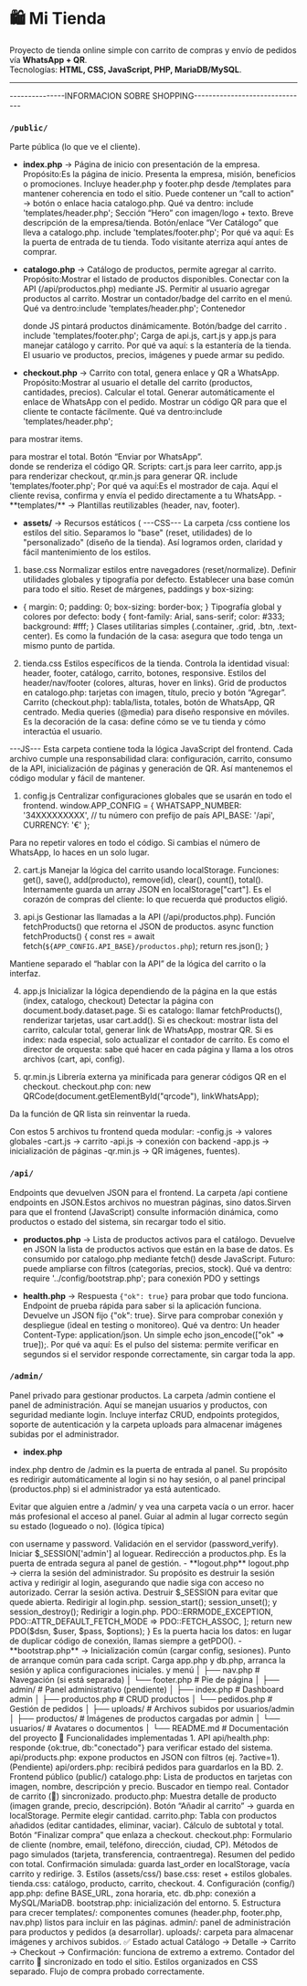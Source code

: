 # 🛍️ Mi Tienda

Proyecto de tienda online simple con carrito de compras y envío de pedidos vía **WhatsApp + QR**.  
Tecnologías: **HTML, CSS, JavaScript, PHP, MariaDB/MySQL**.

---

---------------INFORMACION SOBRE SHOPPING-------------------------------

### `/public/`
Parte pública (lo que ve el cliente).
- **index.php** → Página de inicio con presentación de la empresa.
Propósito:Es la página de inicio. Presenta la empresa, misión, beneficios o promociones.
Incluye header.php y footer.php desde /templates para mantener coherencia en todo el sitio.
Puede contener un “call to action” → botón o enlace hacia catalogo.php.
Qué va dentro:
include 'templates/header.php';
Sección “Hero” con imagen/logo + texto.
Breve descripción de la empresa/tienda.
Botón/enlace “Ver Catálogo” que lleva a catalogo.php.
include 'templates/footer.php';
Por qué va aquí:
Es la puerta de entrada de tu tienda. Todo visitante aterriza aquí antes de comprar.

- **catalogo.php** → Catálogo de productos, permite agregar al carrito.
Propósito:Mostrar el listado de productos disponibles.
Conectar con la API (/api/productos.php) mediante JS.
Permitir al usuario agregar productos al carrito.
Mostrar un contador/badge del carrito en el menú.
Qué va dentro:include 'templates/header.php';
Contenedor <div id="catalog-grid"></div> donde JS pintará productos dinámicamente.
Botón/badge del carrito <span id="cart-count"></span>.
include 'templates/footer.php';
Carga de api.js, cart.js y app.js para manejar catálogo y carrito.
Por qué va aquí:
s la estantería de la tienda. El usuario ve productos, precios, imágenes y puede armar su pedido.

- **checkout.php** → Carrito con total, genera enlace y QR a WhatsApp.
Propósito:Mostrar al usuario el detalle del carrito (productos, cantidades, precios).
Calcular el total.
Generar automáticamente el enlace de WhatsApp con el pedido.
Mostrar un código QR para que el cliente te contacte fácilmente.
Qué va dentro:include 'templates/header.php';
<div id="cart-list"></div> para mostrar items.
<p id="cart-total"></p> para mostrar el total.
Botón “Enviar por WhatsApp”.
<div id="qrcode"></div> donde se renderiza el código QR.
Scripts: cart.js para leer carrito, app.js para renderizar checkout, qr.min.js para generar QR.
include 'templates/footer.php';
Por qué va aquí:Es el mostrador de caja. Aquí el cliente revisa, confirma y envía el pedido directamente a tu WhatsApp.
- **templates/** → Plantillas reutilizables (header, nav, footer).

- **assets/** → Recursos estáticos (
---CSS---
La carpeta /css contiene los estilos del sitio.
Separamos lo "base" (reset, utilidades) de lo "personalizado" (diseño de la tienda).
Así logramos orden, claridad y fácil mantenimiento de los estilos.

1. base.css
Normalizar estilos entre navegadores (reset/normalize).
Definir utilidades globales y tipografía por defecto.
Establecer una base común para todo el sitio.
Reset de márgenes, paddings y box-sizing:
* {
  margin: 0;
  padding: 0;
  box-sizing: border-box;
}
Tipografía global y colores por defecto:
body {
  font-family: Arial, sans-serif;
  color: #333;
  background: #fff;
}
Clases utilitarias simples (.container, .grid, .btn, .text-center).
Es como la fundación de la casa: asegura que todo tenga un mismo punto de partida.

2. tienda.css
Estilos específicos de la tienda.
Controla la identidad visual: header, footer, catálogo, carrito, botones, responsive.
Estilos del header/nav/footer (colores, alturas, hover en links).
Grid de productos en catalogo.php: tarjetas con imagen, título, precio y botón “Agregar”.
Carrito (checkout.php): tabla/lista, totales, botón de WhatsApp, QR centrado.
Media queries (@media) para diseño responsive en móviles.
Es la decoración de la casa: define cómo se ve tu tienda y cómo interactúa el usuario.

---JS---
Esta carpeta contiene toda la lógica JavaScript del frontend.
Cada archivo cumple una responsabilidad clara: configuración, carrito,
consumo de la API, inicialización de páginas y generación de QR.
Así mantenemos el código modular y fácil de mantener.

1. config.js
Centralizar configuraciones globales que se usarán en todo el frontend.
window.APP_CONFIG = {
  WHATSAPP_NUMBER: '34XXXXXXXXX', // tu número con prefijo de país
  API_BASE: '/api',
  CURRENCY: '€'
};

Para no repetir valores en todo el código. Si cambias el número de WhatsApp, lo haces en un solo lugar.

2. cart.js
Manejar la lógica del carrito usando localStorage.
Funciones: get(), save(), add(producto), remove(id), clear(), count(), total().
Internamente guarda un array JSON en localStorage["cart"].
Es el corazón de compras del cliente: lo que recuerda qué productos eligió.

3. api.js
Gestionar las llamadas a la API (/api/productos.php).
Función fetchProducts() que retorna el JSON de productos.
async function fetchProducts() {
  const res = await fetch(`${APP_CONFIG.API_BASE}/productos.php`);
  return res.json();
}

Mantiene separado el “hablar con la API” de la lógica del carrito o la interfaz.

4. app.js
Inicializar la lógica dependiendo de la página en la que estás (index, catalogo, checkout)
Detectar la página con document.body.dataset.page.
Si es catalogo: llamar fetchProducts(), renderizar tarjetas, usar cart.add().
Si es checkout: mostrar lista del carrito, calcular total, generar link de WhatsApp, mostrar QR.
Si es index: nada especial, solo actualizar el contador de carrito.
Es como el director de orquesta: sabe qué hacer en cada página y llama a los otros archivos (cart, api, config).

5. qr.min.js
Librería externa ya minificada para generar códigos QR en el checkout.
checkout.php con:
new QRCode(document.getElementById("qrcode"), linkWhatsApp);

Da la función de QR lista sin reinventar la rueda.

Con estos 5 archivos tu frontend queda modular:
-config.js → valores globales
-cart.js → carrito
-api.js → conexión con backend
-app.js → inicialización de páginas
-qr.min.js → QR
 imágenes, fuentes).

### `/api/`
Endpoints que devuelven JSON para el frontend.
La carpeta /api contiene endpoints en JSON.Estos archivos no muestran páginas, sino datos.Sirven para que el frontend (JavaScript) consulte información dinámica,
como productos o estado del sistema, sin recargar todo el sitio.


- **productos.php** → Lista de productos activos para el catálogo.
Devuelve en JSON la lista de productos activos que están en la base de datos.
Es consumido por catalogo.php mediante fetch() desde JavaScript.
Futuro: puede ampliarse con filtros (categorías, precios, stock).
Qué va dentro:
require '../config/bootstrap.php'; para conexión PDO y settings

- **health.php** → Respuesta `{"ok": true}` para probar que todo funciona.
Endpoint de prueba rápida para saber si la aplicación funciona.
Devuelve un JSON fijo {"ok": true}.
Sirve para comprobar conexión y despliegue (ideal en testing o monitoreo).
Qué va dentro:
Un header Content-Type: application/json.
Un simple echo json_encode(["ok" => true]);.
Por qué va aquí:
Es el pulso del sistema: permite verificar en segundos si el servidor responde correctamente, sin cargar toda la app.


### `/admin/`
Panel privado para gestionar productos.
La carpeta /admin contiene el panel de administración.
Aquí se manejan usuarios y productos, con seguridad mediante login.
Incluye interfaz CRUD, endpoints protegidos, soporte de autenticación
y la carpeta uploads para almacenar imágenes subidas por el administrador.

- **index.php**

index.php dentro de /admin es la puerta de entrada al panel.
Su propósito es redirigir automáticamente al login si no hay sesión,
o al panel principal (productos.php) si el administrador ya está autenticado.

Evitar que alguien entre a /admin/ y vea una carpeta vacía o un error.
hacer más profesional el acceso al panel.
Guiar al admin al lugar correcto según su estado (logueado o no).
(lógica típica)
<?php
require_once __DIR__ . '/../config/bootstrap.php';
// Si hay sesión de admin → enviar a productos
if (isset($_SESSION['admin'])) {
    header("Location: productos.php");
    exit;
}
// Si no hay sesión → enviar al login
header("Location: login.php");
exit;
Es el portero de la entrada al área admin.
Así, si un admin escribe solo tudominio.com/admin/, no se queda en blanco ni se expone nada, sino que es dirigido automáticamente al flujo correcto.


- **login.php** → Acceso del administrador
Página de acceso al panel admin.
Valida usuario y contraseña (hash en la BD).
Inicia sesión y redirige a productos.php si el login es correcto.
Formulario <form> con username y password.
Validación en el servidor (password_verify).
Iniciar $_SESSION['admin'] al loguear.
Redirección a productos.php.
Es la puerta de entrada segura al panel de gestión.

- **logout.php** 
logout.php → cierra la sesión del administrador.
Su propósito es destruir la sesión activa y redirigir
al login, asegurando que nadie siga con acceso no autorizado.

Cerrar la sesión activa.
Destruir $_SESSION para evitar que quede abierta.
Redirigir al login.php.
session_start();
session_unset(); y session_destroy();

Redirigir a login.php.
<?php
session_start();
session_unset();
session_destroy();
header("Location: login.php");
exit;

Es la puerta de salida segura: asegura que un admin cierre sesión y nadie más use el mismo navegador para entrar al panel.

- **productos.php** → CRUD de productos (crear, editar, eliminar).
Interfaz gráfica para que el administrador cree, edite o elimine productos.
Lista productos en una tabla con botones editar/eliminar.
Incluye un formulario para crear nuevos productos.
include '../config/bootstrap.php'; y verificación de sesión (auth.php).
Formulario: nombre, precio, descripción, imagen.
Tabla con productos cargados desde la BD.
Botones para editar o eliminar que se comunican con api_productos.php.
Es el panel de control donde mantienes el catálogo actualizado sin tocar la BD a mano.

- **api_productos.php** → Endpoint protegido para CRUD.
Endpoint protegido (solo admin) para ejecutar operaciones CRUD sobre productos.
Recibe POST (crear), PUT (editar), DELETE (eliminar).
Responde siempre en JSON (éxito o error).
Verificación de sesión (auth.php).
Validaciones de entrada (nombre, precio, imagen).
Consultas PDO preparadas (insert, update, delete).
Respuestas en JSON ({"status":"ok"} o {"error":"..."}).
Es la capa de comunicación: separa la lógica del frontend admin y la base de datos.

- **inc/** → Archivos de soporte (auth, CSRF).
Carpeta con scripts auxiliares que refuerzan seguridad y sesiones.
auth.php
Verifica si existe $_SESSION['admin'].
Redirige al login si no hay sesión.
Evita acceso no autorizado a CRUD.
csrf.php (opcional)
Genera y valida tokens CSRF en formularios.
Protege contra ataques de envío de formularios externos.
Son los guardianes de la puerta: aseguran que nadie externo manipule tu sistema.

### `/config/`
La carpeta /config centraliza la configuración del sistema.
Aquí se definen constantes globales, la conexión a la base de datos
y un bootstrap que inicializa sesiones y carga dependencias.
Permite mantener el código ordenado y fácil de mantener.

Configuraciones del sistema.
- **app.php** → Variables globales (BASE_URL, TZ).
Definir constantes y variables globales del proyecto.
Aquí ajustas cosas como la URL base, zona horaria, modo debug.
<?php
define('BASE_URL', 'http://localhost/mi-tienda/public');
define('TIMEZONE', 'Europe/Madrid');
define('DEBUG', true);
date_default_timezone_set(TIMEZONE);

Es el panel de configuración general, para que no tengas que repetir estos valores en todos los archivos.

- **db.php** → Conexión PDO a la BD.
Manejar la conexión a la base de datos mediante PDO.
Centraliza la lógica de conexión para que se use desde cualquier archivo.
<?php
function getPDO() {
  $dsn = 'mysql:host=localhost;dbname=tienda;charset=utf8mb4';
  $user = 'root';
  $pass = '';
  $options = [
    PDO::ATTR_ERRMODE => PDO::ERRMODE_EXCEPTION,
    PDO::ATTR_DEFAULT_FETCH_MODE => PDO::FETCH_ASSOC,
  ];
  return new PDO($dsn, $user, $pass, $options);
}
Es la puerta hacia los datos: en lugar de duplicar código de conexión, llamas siempre a getPDO().

- **bootstrap.php** → Inicialización común (cargar config, sesiones).
Punto de arranque común para cada script.
Carga app.php y db.php, arranca la sesión y aplica configuraciones iniciales.

<?php
session_start();
require_once __DIR__ . '/app.php';
require_once __DIR__ . '/db.php';
// Opcional: activar logs si DEBUG está en true
if (DEBUG) {
  ini_set('display_errors', 1);
  error_reporting(E_ALL);
}
Es como el interruptor general: asegura que cualquier archivo del proyecto arranque con la configuración y conexión correctas.

### `/src/` (opcional)
La carpeta /src organiza la lógica del dominio.
Models describen datos (Producto),
Repositories hablan con la base,
Services resuelven tareas transversales (imágenes),
y Helpers agrupan utilidades comunes.
Así mantenemos el código limpio, testeable y escalable.
Código organizado en clases y servicios.
- **Models/** → Entidades (ej: Product.php).
- **Repositories/** → Consultas SQL.
- **Services/** → Servicios auxiliares (ej: manejo de imágenes).
- **Helpers/** → Funciones de utilidad.

### `/storage/`
Archivos internos (no públicos).
- **logs/** → Archivos de log.
- **cache/** → Archivos de caché.

---

## 🚀 Funcionalidades principales
1. **Catálogo dinámico** desde la base de datos.
2. **Carrito de compras** en localStorage (frontend).
3. **Checkout** con total y generación de **enlace/QR de WhatsApp**.
4. **Panel admin** para CRUD de productos.
5. **Estructura escalable** lista para crecer (stock, categorías, pagos online).

---

## ⚙️ Requisitos
- PHP 8+
- MariaDB/MySQL
- Servidor local (XAMPP, Laragon, etc.)
- Navegador moderno

---

## 📌 Próximos pasos
1. Crear la base de datos y la tabla `products`.
2. Configurar la conexión en `config/db.php`.
3. Implementar las páginas públicas (inicio, catálogo, checkout).
4. Desarrollar el panel admin (CRUD).
5. Mejorar estilos y experiencia de usuario.





-----------------------------------------------------------------------------------
-----------------------------------------------------------------------------------





ESTRUCTURA DE CARPETAS Y DESARROLLO.

shopping/
├── .gitignore                 # Ignorar archivos innecesarios en Git
│
├── api/                       # Endpoints de la API (responden en JSON)
│   ├── health.php             # Verifica estado (ok/db conectado)
│   ├── products.php           # API de productos
│   └── orders.php             # (pendiente) API para registrar pedidos
│
├── assets/                    # Recursos estáticos
│   ├── css/
│   │   ├── base.css           # Estilos globales: reset, tipografía, utilidades
│   │   └── tienda.css         # Estilos de catálogo, producto, carrito y checkout
│   ├── js/                    # (opcional) JS externo si decides separar
│   └── img/                   # Imágenes del sitio
│       ├── placeholder.jpg
│       └── (imágenes de productos)
│
├── config/                    # Configuración del sistema
│   ├── app.php                # Configuración general (BASE_URL, DEBUG, TZ, etc.)
│   ├── bootstrap.php          # Inicialización del proyecto
│   └── db.php                 # Conexión a la base de datos
│
├── public/                    # Páginas públicas accesibles
│   ├── index.php              # Página inicial
│   ├── catalogo.php           # Listado de productos
│   ├── producto.php           # Detalle de producto
│   ├── carrito.php            # Carrito de compras
│   └── checkout.php           # Checkout (formulario + resumen)
│
├── templates/                 # Componentes comunes (opcional)
│   ├── header.php             # Cabecera con <head> y menú
│   ├── nav.php                # Navegación (si está separada)
│   └── footer.php             # Pie de página
│
├── admin/                     # Panel administrativo (pendiente)
│   ├── index.php              # Dashboard admin
│   ├── productos.php          # CRUD productos
│   └── pedidos.php            # Gestión de pedidos
│
├── uploads/                   # Archivos subidos por usuarios/admin
│   ├── productos/             # Imágenes de productos cargadas por admin
│   └── usuarios/              # Avatares o documentos
│
└── README.md                  # Documentación del proyecto



🚀 Funcionalidades implementadas
1. API
api/health.php: responde {ok:true, db:"conectado"} para verificar estado del sistema.
api/products.php: expone productos en JSON con filtros (ej. ?active=1).
(Pendiente) api/orders.php: recibirá pedidos para guardarlos en la BD.
2. Frontend público (public/)
catalogo.php:
Lista de productos en tarjetas con imagen, nombre, descripción y precio.
Buscador en tiempo real.
Contador de carrito (🛒) sincronizado.
producto.php:
Muestra detalle de producto (imagen grande, precio, descripción).
Botón “Añadir al carrito” → guarda en localStorage.
Permite elegir cantidad.
carrito.php:
Tabla con productos añadidos (editar cantidades, eliminar, vaciar).
Cálculo de subtotal y total.
Botón “Finalizar compra” que enlaza a checkout.
checkout.php:
Formulario de cliente (nombre, email, teléfono, dirección, ciudad, CP).
Métodos de pago simulados (tarjeta, transferencia, contraentrega).
Resumen del pedido con total.
Confirmación simulada: guarda last_order en localStorage, vacía carrito y redirige.

3. Estilos (assets/css/)
base.css: reset + estilos globales.
tienda.css: catálogo, producto, carrito, checkout.

4. Configuración (config/)
app.php: define BASE_URL, zona horaria, etc.
db.php: conexión a MySQL/MariaDB.
bootstrap.php: inicialización del entorno.

5. Estructura para crecer
templates/: componentes comunes (header.php, footer.php, nav.php) listos para incluir en las páginas.
admin/: panel de administración para productos y pedidos (a desarrollar).
uploads/: carpeta para almacenar imágenes y archivos subidos.

✅ Estado actual

Catálogo → Detalle → Carrito → Checkout → Confirmación: funciona de extremo a extremo.
Contador del carrito 🛒 sincronizado en todo el sitio.
Estilos organizados en CSS separado.
Flujo de compra probado correctamente.